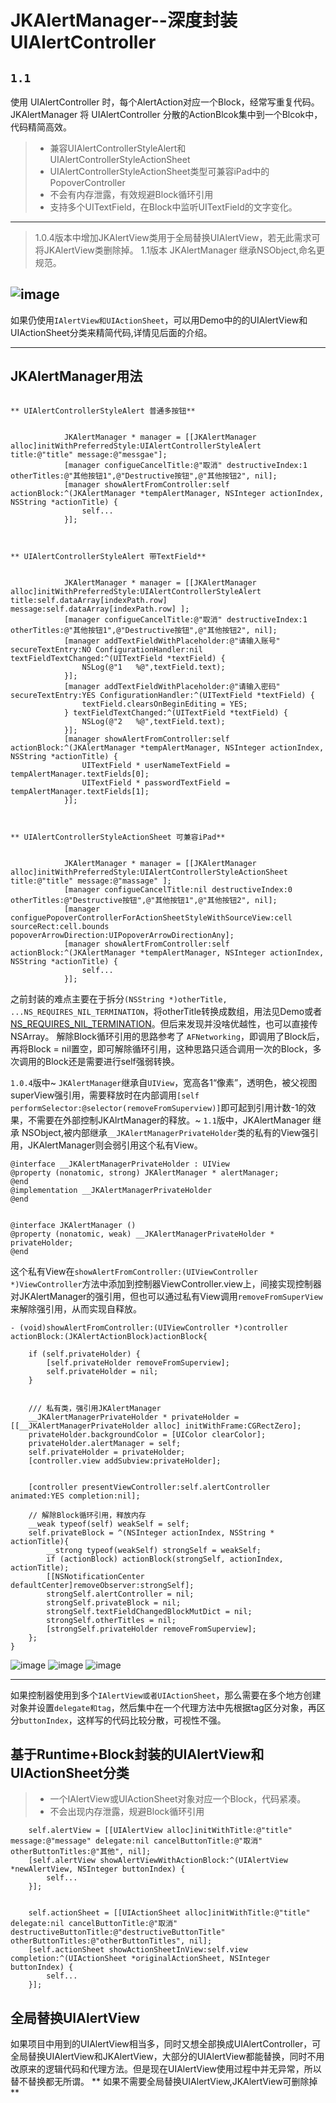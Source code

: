 # JKAlertManager--深度封装UIAlertController
`1.1`
------
使用 UIAlertController 时，每个AlertAction对应一个Block，经常写重复代码。
JKAlertManager 将 UIAlertController 分散的ActionBlcok集中到一个Blcok中，代码精简高效。


> * 兼容UIAlertControllerStyleAlert和UIAlertControllerStyleActionSheet
> * UIAlertControllerStyleActionSheet类型可兼容iPad中的PopoverController
> * 不会有内存泄露，有效规避Block循环引用
> * 支持多个UITextField，在Block中监听UITextField的文字变化。

------

> 1.0.4版本中增加JKAlertView类用于全局替换UIAlertView，若无此需求可将JKAlertView类删除掉。
> 1.1版本 JKAlertManager 继承NSObject,命名更规范。



 ![image](https://github.com/XiFengLang/JKAlertManager/blob/master/JKAlertManager/JKAlertManagerVideo.gif)
------

如果仍使用`IAlertView和UIActionSheet`，可以用Demo中的的UIAlertView和UIActionSheet分类来精简代码,详情见后面的介绍。

------
## JKAlertManager用法 ##
```Objct-C

** UIAlertControllerStyleAlert 普通多按钮**


            JKAlertManager * manager = [[JKAlertManager alloc]initWithPreferredStyle:UIAlertControllerStyleAlert title:@"title" message:@"messgae"];
            [manager configueCancelTitle:@"取消" destructiveIndex:1 otherTitles:@"其他按钮1",@"Destructive按钮",@"其他按钮2", nil];
            [manager showAlertFromController:self actionBlock:^(JKAlertManager *tempAlertManager, NSInteger actionIndex, NSString *actionTitle) {
                self...
            }];



** UIAlertControllerStyleAlert 带TextField**


            JKAlertManager * manager = [[JKAlertManager alloc]initWithPreferredStyle:UIAlertControllerStyleAlert title:self.dataArray[indexPath.row] message:self.dataArray[indexPath.row] ];
            [manager configueCancelTitle:@"取消" destructiveIndex:1 otherTitles:@"其他按钮1",@"Destructive按钮",@"其他按钮2", nil];
            [manager addTextFieldWithPlaceholder:@"请输入账号" secureTextEntry:NO ConfigurationHandler:nil textFieldTextChanged:^(UITextField *textField) {
                NSLog(@"1   %@",textField.text);
            }];
            [manager addTextFieldWithPlaceholder:@"请输入密码" secureTextEntry:YES ConfigurationHandler:^(UITextField *textField) {
                textField.clearsOnBeginEditing = YES;
            } textFieldTextChanged:^(UITextField *textField) {
                NSLog(@"2   %@",textField.text);
            }];
            [manager showAlertFromController:self actionBlock:^(JKAlertManager *tempAlertManager, NSInteger actionIndex, NSString *actionTitle) {
                UITextField * userNameTextField = tempAlertManager.textFields[0];
                UITextField * passwordTextField = tempAlertManager.textFields[1];
            }];



** UIAlertControllerStyleActionSheet 可兼容iPad**


            JKAlertManager * manager = [[JKAlertManager alloc]initWithPreferredStyle:UIAlertControllerStyleActionSheet title:@"title" message:@"massage" ];
            [manager configueCancelTitle:nil destructiveIndex:0 otherTitles:@"Destructive按钮",@"其他按钮1",@"其他按钮2", nil];
            [manager configuePopoverControllerForActionSheetStyleWithSourceView:cell sourceRect:cell.bounds popoverArrowDirection:UIPopoverArrowDirectionAny];
            [manager showAlertFromController:self actionBlock:^(JKAlertManager *tempAlertManager, NSInteger actionIndex, NSString *actionTitle) {
                self...
            }];

```

之前封装的难点主要在于拆分`(NSString *)otherTitle, ...NS_REQUIRES_NIL_TERMINATION`，将otherTitle转换成数组，用法见Demo或者[NS_REQUIRES_NIL_TERMINATION](http://www.jianshu.com/p/f61ff5e72b72)。但后来发现并没啥优越性，也可以直接传NSArray。
解除Block循环引用的思路参考了 `AFNetworking`，即调用了Block后，再将Block = nil置空，即可解除循环引用，这种思路只适合调用一次的Block，多次调用的Block还是需要进行self强弱转换。

`1.0.4`版中~ `JKAlertManager`继承自`UIView`，宽高各1“像素”，透明色，被父视图superView强引用，需要释放时在内部调用`[self performSelector:@selector(removeFromSuperview)]`即可起到引用计数-1的效果，不需要在外部控制JKAlrtManager的释放。~ 
`1.1`版中，JKAlertManager 继承 NSObject,被内部继承`__JKAlertManagerPrivateHolder`类的私有的View强引用，JKAlertManager则会弱引用这个私有View。
```Object-C
@interface __JKAlertManagerPrivateHolder : UIView
@property (nonatomic, strong) JKAlertManager * alertManager;
@end
@implementation __JKAlertManagerPrivateHolder
@end


@interface JKAlertManager ()
@property (nonatomic, weak) __JKAlertManagerPrivateHolder * privateHolder;
@end
```
这个私有View在`showAlertFromController:(UIViewController *)ViewController`方法中添加到控制器ViewController.view上，间接实现控制器对JKAlertManager的强引用，但也可以通过私有View调用`removeFromSuperView`来解除强引用，从而实现自释放。
```Objct-C
- (void)showAlertFromController:(UIViewController *)controller actionBlock:(JKAlertActionBlock)actionBlock{

    if (self.privateHolder) {
        [self.privateHolder removeFromSuperview];
        self.privateHolder = nil;
    }
    
    
    /// 私有类，强引用JKAlertManager
    __JKAlertManagerPrivateHolder * privateHolder = [[__JKAlertManagerPrivateHolder alloc] initWithFrame:CGRectZero];
    privateHolder.backgroundColor = [UIColor clearColor];
    privateHolder.alertManager = self;
    self.privateHolder = privateHolder;
    [controller.view addSubview:privateHolder];
    
    
    [controller presentViewController:self.alertController animated:YES completion:nil];
    
    // 解除Block循环引用，释放内存
    __weak typeof(self) weakSelf = self;
    self.privateBlock = ^(NSInteger actionIndex, NSString * actionTitle){
        __strong typeof(weakSelf) strongSelf = weakSelf;
        if (actionBlock) actionBlock(strongSelf, actionIndex, actionTitle);
        [[NSNotificationCenter defaultCenter]removeObserver:strongSelf];
        strongSelf.alertController = nil;
        strongSelf.privateBlock = nil;
        strongSelf.textFieldChangedBlockMutDict = nil;
        strongSelf.otherTitles = nil;
        [strongSelf.privateHolder removeFromSuperview];
    };
}
```

 ![image](https://github.com/XiFengLang/JKAlertManager/blob/master/JKAlertManager/ScreenShot01.png) ![image](https://github.com/XiFengLang/JKAlertManager/blob/master/JKAlertManager/ScreenShot02.png) ![image](https://github.com/XiFengLang/JKAlertManager/blob/master/JKAlertManager/ScreenShot03.png)

------

如果控制器使用到多个`IAlertView或者UIActionSheet`，那么需要在多个地方创建对象并设置`delegate和tag`，然后集中在一个代理方法中先根据tag区分对象，再区分`buttonIndex`，这样写的代码比较分散，可视性不强。

## 基于Runtime+Block封装的UIAlertView和UIActionSheet分类
> * 一个IAlertView或UIActionSheet对象对应一个Block，代码紧凑。
> * 不会出现内存泄露，规避Block循环引用

```Objct-C
    self.alertView = [[UIAlertView alloc]initWithTitle:@"title" message:@"message" delegate:nil cancelButtonTitle:@"取消" otherButtonTitles:@"其他", nil];
    [self.alertView showAlertViewWithActionBlock:^(UIAlertView *newAlertView, NSInteger buttonIndex) {
        self...
    }];
    
    
    self.actionSheet = [[UIActionSheet alloc]initWithTitle:@"title" delegate:nil cancelButtonTitle:@"取消" destructiveButtonTitle:@"destructiveButtonTitle" otherButtonTitles:@"otherButtonTitles", nil];
    [self.actionSheet showActionSheetInView:self.view completion:^(UIActionSheet *originalActionSheet, NSInteger buttonIndex) {
        self...
    }];
```

## 全局替换UIAlertView ##
如果项目中用到的UIAlertView相当多，同时又想全部换成UIAlertController，可全局替换UIAlertView和JKAlertView，大部分的UIAlertView都能替换，同时不用改原来的逻辑代码和代理方法。但是现在UIAlertView使用过程中并无异常，所以替不替换都无所谓。
** 如果不需要全局替换UIAlertView,JKAlertView可删除掉 **

